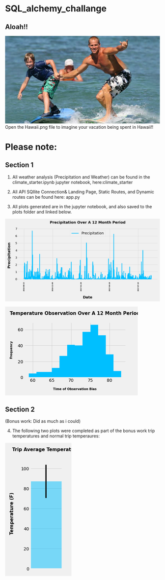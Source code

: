 # SQL_alchemy_challange

## Aloah!!
![](Hawaii.png)
Open the Hawaii.png file to imagine your vacation being spent in Hawaii!!

# Please note:

## Section 1
1. All weather analysis (Precipitation and Weather) can be found in the climate_starter.ipynb jupyter notebook, here:climate_starter

2. All API SQllite Connection& Landing Page, Static Routes, and Dynamic routes can be found here: app.py

3. All plots generated are in the jupyter notebook, and also saved to the plots folder and linked below.


![](GRAPH_1_PRCP_OVER_LAST_12_MONTHS_.png)

![](GRAPH_2_TOBS_OVER_12_MONTHS_.png)


## Section 2
(Bonus work: Did as much as i could)

4. The following two plots were completed as part of the bonus work trip temperatures and normal trip temperaures:

![](GRAPH_3_TRIP_AVERAGE_TEMPERATURE_.png) 
